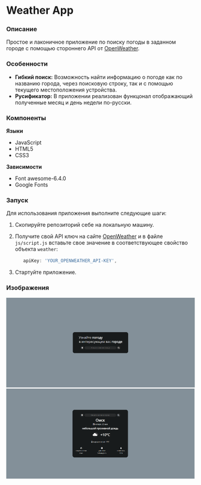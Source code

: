 # Weather App

### Описание

Простое и лаконичное приложение по поиску погоды в заданном городе с помощью стороннего API от [OpenWeather](https://openweathermap.org).

### Особенности

* __Гибкий поиск:__ Возможность найти информацию о погоде как по названию города, через поисковую строку, так и с помощью текущего местоположения устройства.
* __Русификатор:__ В приложении реализован функцонал отображающий полученные месяц и день недели по-русски.

### Компоненты

__Языки__
* JavaScript
* HTML5
* CSS3

__Зависимости__
* Font awesome-6.4.0
* Google Fonts

### Запуск

Для использования приложения выполните следующие шаги:

1. Cкопируйте репозиторий себе на локальную машину.

2. Получите свой API ключ на сайте [OpenWeather](https://openweathermap.org) и в файле `js/script.js` вставьте свое значение в соответствующее свойство объекта `weather`: 

   ```js
      apiKey: 'YOUR_OPENWEATHER_API-KEY',
   ```
3.  Стартуйте приложение.

### Изображения

![Search](https://github.com/imdvdv/weather-app/blob/master/img/weather1.png)
![Result](https://github.com/imdvdv/weather-app/blob/master/img/weather2.png)

